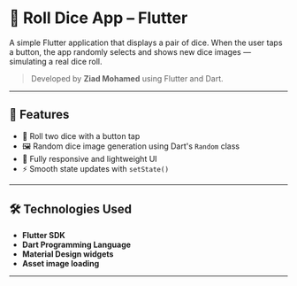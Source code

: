 # 🎲 Roll Dice App – Flutter

A simple Flutter application that displays a pair of dice. When the user taps a button, the app randomly selects and shows new dice images — simulating a real dice roll.

> Developed by **Ziad Mohamed** using Flutter and Dart.

---

## 🧩 Features

- 🎲 Roll two dice with a button tap
- 🖼 Random dice image generation using Dart's `Random` class
- 📱 Fully responsive and lightweight UI
- ⚡ Smooth state updates with `setState()`

---

## 🛠 Technologies Used

- **Flutter SDK**
- **Dart Programming Language**
- **Material Design widgets**
- **Asset image loading**

---




